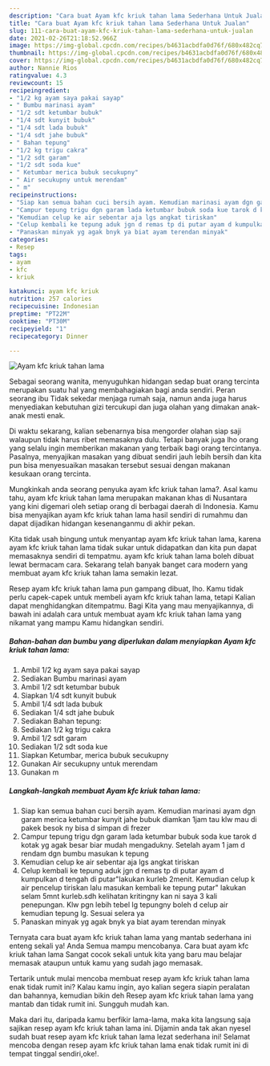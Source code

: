 ```yaml
---
description: "Cara buat Ayam kfc kriuk tahan lama Sederhana Untuk Jualan"
title: "Cara buat Ayam kfc kriuk tahan lama Sederhana Untuk Jualan"
slug: 111-cara-buat-ayam-kfc-kriuk-tahan-lama-sederhana-untuk-jualan
date: 2021-02-26T21:18:52.966Z
image: https://img-global.cpcdn.com/recipes/b4631acbdfa0d76f/680x482cq70/ayam-kfc-kriuk-tahan-lama-foto-resep-utama.jpg
thumbnail: https://img-global.cpcdn.com/recipes/b4631acbdfa0d76f/680x482cq70/ayam-kfc-kriuk-tahan-lama-foto-resep-utama.jpg
cover: https://img-global.cpcdn.com/recipes/b4631acbdfa0d76f/680x482cq70/ayam-kfc-kriuk-tahan-lama-foto-resep-utama.jpg
author: Nannie Rios
ratingvalue: 4.3
reviewcount: 15
recipeingredient:
- "1/2 kg ayam saya pakai sayap"
- " Bumbu marinasi ayam"
- "1/2 sdt ketumbar bubuk"
- "1/4 sdt kunyit bubuk"
- "1/4 sdt lada bubuk"
- "1/4 sdt jahe bubuk"
- " Bahan tepung"
- "1/2 kg trigu cakra"
- "1/2 sdt garam"
- "1/2 sdt soda kue"
- " Ketumbar merica bubuk secukupny"
- " Air secukupny untuk merendam"
- " m"
recipeinstructions:
- "Siap kan semua bahan cuci bersih ayam. Kemudian marinasi ayam dgn garam merica ketumbar kunyit jahe bubuk diamkan 1jam tau klw mau di pakek besok ny bisa d simpan di frezer"
- "Campur tepung trigu dgn garam lada ketumbar bubuk soda kue tarok d kotak yg agak besar biar mudah mengadukny. Setelah ayam 1 jam d rendam dgn bumbu masukan k tepung"
- "Kemudian celup ke air sebentar aja lgs angkat tiriskan"
- "Celup kembali ke tepung aduk jgn d remas tp di putar ayam d kumpulkan d tengah di putar&#34;lakukan kurleb 2menit. Kemudian celup k air pencelup tiriskan lalu masukan kembali ke tepung putar&#34; lakukan selam 5mnt kurleb.sdh kelihatan kritingny kan ni saya 3 kali penepungan. Klw pgn lebih tebel lg tepungny boleh d celup air kemudian tepung lg. Sesuai selera ya"
- "Panaskan minyak yg agak bnyk ya biat ayam terendan minyak"
categories:
- Resep
tags:
- ayam
- kfc
- kriuk

katakunci: ayam kfc kriuk 
nutrition: 257 calories
recipecuisine: Indonesian
preptime: "PT22M"
cooktime: "PT30M"
recipeyield: "1"
recipecategory: Dinner

---
```



![Ayam kfc kriuk tahan lama](https://img-global.cpcdn.com/recipes/b4631acbdfa0d76f/680x482cq70/ayam-kfc-kriuk-tahan-lama-foto-resep-utama.jpg)

Sebagai seorang wanita, menyuguhkan hidangan sedap buat orang tercinta merupakan suatu hal yang membahagiakan bagi anda sendiri. Peran seorang ibu Tidak sekedar menjaga rumah saja, namun anda juga harus menyediakan kebutuhan gizi tercukupi dan juga olahan yang dimakan anak-anak mesti enak.

Di waktu  sekarang, kalian sebenarnya bisa mengorder olahan siap saji walaupun tidak harus ribet memasaknya dulu. Tetapi banyak juga lho orang yang selalu ingin memberikan makanan yang terbaik bagi orang tercintanya. Pasalnya, menyajikan masakan yang dibuat sendiri jauh lebih bersih dan kita pun bisa menyesuaikan masakan tersebut sesuai dengan makanan kesukaan orang tercinta. 



Mungkinkah anda seorang penyuka ayam kfc kriuk tahan lama?. Asal kamu tahu, ayam kfc kriuk tahan lama merupakan makanan khas di Nusantara yang kini digemari oleh setiap orang di berbagai daerah di Indonesia. Kamu bisa menyajikan ayam kfc kriuk tahan lama hasil sendiri di rumahmu dan dapat dijadikan hidangan kesenanganmu di akhir pekan.

Kita tidak usah bingung untuk menyantap ayam kfc kriuk tahan lama, karena ayam kfc kriuk tahan lama tidak sukar untuk didapatkan dan kita pun dapat memasaknya sendiri di tempatmu. ayam kfc kriuk tahan lama boleh dibuat lewat bermacam cara. Sekarang telah banyak banget cara modern yang membuat ayam kfc kriuk tahan lama semakin lezat.

Resep ayam kfc kriuk tahan lama pun gampang dibuat, lho. Kamu tidak perlu capek-capek untuk membeli ayam kfc kriuk tahan lama, tetapi Kalian dapat menghidangkan ditempatmu. Bagi Kita yang mau menyajikannya, di bawah ini adalah cara untuk membuat ayam kfc kriuk tahan lama yang nikamat yang mampu Kamu hidangkan sendiri.

<!--inarticleads1-->

##### Bahan-bahan dan bumbu yang diperlukan dalam menyiapkan Ayam kfc kriuk tahan lama:

1. Ambil 1/2 kg ayam saya pakai sayap
1. Sediakan  Bumbu marinasi ayam
1. Ambil 1/2 sdt ketumbar bubuk
1. Siapkan 1/4 sdt kunyit bubuk
1. Ambil 1/4 sdt lada bubuk
1. Sediakan 1/4 sdt jahe bubuk
1. Sediakan  Bahan tepung:
1. Sediakan 1/2 kg trigu cakra
1. Ambil 1/2 sdt garam
1. Sediakan 1/2 sdt soda kue
1. Siapkan  Ketumbar, merica bubuk secukupny
1. Gunakan  Air secukupny untuk merendam
1. Gunakan  m




<!--inarticleads2-->

##### Langkah-langkah membuat Ayam kfc kriuk tahan lama:

1. Siap kan semua bahan cuci bersih ayam. Kemudian marinasi ayam dgn garam merica ketumbar kunyit jahe bubuk diamkan 1jam tau klw mau di pakek besok ny bisa d simpan di frezer
1. Campur tepung trigu dgn garam lada ketumbar bubuk soda kue tarok d kotak yg agak besar biar mudah mengadukny. Setelah ayam 1 jam d rendam dgn bumbu masukan k tepung
1. Kemudian celup ke air sebentar aja lgs angkat tiriskan
1. Celup kembali ke tepung aduk jgn d remas tp di putar ayam d kumpulkan d tengah di putar&#34;lakukan kurleb 2menit. Kemudian celup k air pencelup tiriskan lalu masukan kembali ke tepung putar&#34; lakukan selam 5mnt kurleb.sdh kelihatan kritingny kan ni saya 3 kali penepungan. Klw pgn lebih tebel lg tepungny boleh d celup air kemudian tepung lg. Sesuai selera ya
1. Panaskan minyak yg agak bnyk ya biat ayam terendan minyak




Ternyata cara buat ayam kfc kriuk tahan lama yang mantab sederhana ini enteng sekali ya! Anda Semua mampu mencobanya. Cara buat ayam kfc kriuk tahan lama Sangat cocok sekali untuk kita yang baru mau belajar memasak ataupun untuk kamu yang sudah jago memasak.

Tertarik untuk mulai mencoba membuat resep ayam kfc kriuk tahan lama enak tidak rumit ini? Kalau kamu ingin, ayo kalian segera siapin peralatan dan bahannya, kemudian bikin deh Resep ayam kfc kriuk tahan lama yang mantab dan tidak rumit ini. Sungguh mudah kan. 

Maka dari itu, daripada kamu berfikir lama-lama, maka kita langsung saja sajikan resep ayam kfc kriuk tahan lama ini. Dijamin anda tak akan nyesel sudah buat resep ayam kfc kriuk tahan lama lezat sederhana ini! Selamat mencoba dengan resep ayam kfc kriuk tahan lama enak tidak rumit ini di tempat tinggal sendiri,oke!.

